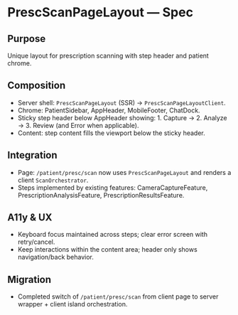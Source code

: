 # PrescScanPageLayout — Spec

## Purpose
Unique layout for prescription scanning with step header and patient chrome.

## Composition
- Server shell: `PrescScanPageLayout` (SSR) → `PrescScanPageLayoutClient`.
- Chrome: PatientSidebar, AppHeader, MobileFooter, ChatDock.
- Sticky step header below AppHeader showing: 1. Capture → 2. Analyze → 3. Review (and Error when applicable).
- Content: step content fills the viewport below the sticky header.

## Integration
- Page: `/patient/presc/scan` now uses `PrescScanPageLayout` and renders a client `ScanOrchestrator`.
- Steps implemented by existing features: CameraCaptureFeature, PrescriptionAnalysisFeature, PrescriptionResultsFeature.

## A11y & UX
- Keyboard focus maintained across steps; clear error screen with retry/cancel.
- Keep interactions within the content area; header only shows navigation/back behavior.

## Migration
- Completed switch of `/patient/presc/scan` from client page to server wrapper + client island orchestration.

